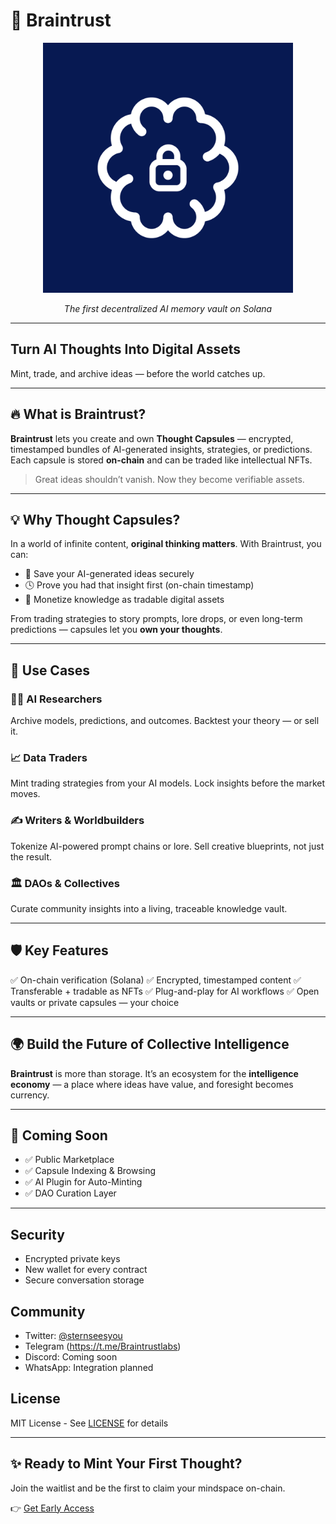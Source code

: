 # 🧠 Braintrust

<div align="center">
  <img src="assets/logo.png" alt="Braintrust Logo" width="400" />
  <p><em>The first decentralized AI memory vault on Solana</em></p>
</div>

---

## Turn AI Thoughts Into Digital Assets
Mint, trade, and archive ideas — before the world catches up.

---

## 🔥 What is Braintrust?

**Braintrust** lets you create and own **Thought Capsules** — encrypted, timestamped bundles of AI-generated insights, strategies, or predictions.
Each capsule is stored **on-chain** and can be traded like intellectual NFTs.

> Great ideas shouldn’t vanish. Now they become verifiable assets.

---

## 💡 Why Thought Capsules?

In a world of infinite content, **original thinking matters**.
With Braintrust, you can:

- 🔐 Save your AI-generated ideas securely
- 🕓 Prove you had that insight first (on-chain timestamp)
- 🧠 Monetize knowledge as tradable digital assets

From trading strategies to story prompts, lore drops, or even long-term predictions — capsules let you **own your thoughts**.

---

## 🚀 Use Cases

### 👩‍🔬 AI Researchers
Archive models, predictions, and outcomes.
Backtest your theory — or sell it.

### 📈 Data Traders
Mint trading strategies from your AI models.
Lock insights before the market moves.

### ✍️ Writers & Worldbuilders
Tokenize AI-powered prompt chains or lore.
Sell creative blueprints, not just the result.

### 🏛️ DAOs & Collectives
Curate community insights into a living, traceable knowledge vault.

---

## 🛡️ Key Features

✅ On-chain verification (Solana)
✅ Encrypted, timestamped content
✅ Transferable + tradable as NFTs
✅ Plug-and-play for AI workflows
✅ Open vaults or private capsules — your choice

---

## 🌍 Build the Future of Collective Intelligence

**Braintrust** is more than storage.
It’s an ecosystem for the **intelligence economy** — a place where ideas have value, and foresight becomes currency.

---

## 🚧 Coming Soon

- ✅ Public Marketplace
- ✅ Capsule Indexing & Browsing
- ✅ AI Plugin for Auto-Minting
- ✅ DAO Curation Layer

---

## Security

- Encrypted private keys
- New wallet for every contract
- Secure conversation storage

## Community

- Twitter: [@sternseesyou](https://x.com/Braintrustlabs)
- Telegram (https://t.me/Braintrustlabs)
- Discord: Coming soon
- WhatsApp: Integration planned

## License

MIT License - See [LICENSE](LICENSE) for details

---

## ✨ Ready to Mint Your First Thought?

Join the waitlist and be the first to claim your mindspace on-chain.

👉 [Get Early Access](https://braintrustlabs.tech)

